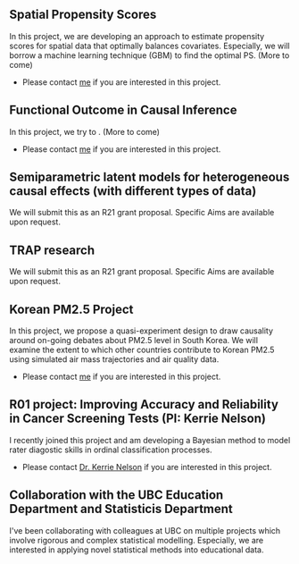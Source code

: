## Spatial Propensity Scores

In this project, we are developing an approach to estimate propensity scores for spatial data that optimally balances covariates. Especially, we will borrow a machine learning technique (GBM) to find the optimal PS. (More to come)
* Please contact <a href="mailto:chanmink@bu.edu">me</a> if you are interested in this project.

## Functional Outcome in Causal Inference

In this project, we try to . (More to come)
* Please contact <a href="mailto:chanmink@bu.edu">me</a> if you are interested in this project.

## Semiparametric latent models for heterogeneous causal effects (with different types of data)

We will submit this as an R21 grant proposal. Specific Aims are available upon request.

## TRAP research

We will submit this as an R21 grant proposal. Specific Aims are available upon request.


## Korean PM2.5 Project

In this project, we propose a quasi-experiment design to draw causality around on-going debates about PM2.5 level in South Korea. We will examine the extent to which other countries contribute to Korean PM2.5 using simulated air mass trajectories and air quality data.

* Please contact <a href="mailto:chanmink@bu.edu">me</a> if you are interested in this project.

## R01 project: Improving Accuracy and Reliability in Cancer Screening Tests (PI: Kerrie Nelson)

I recently joined this project and am developing a Bayesian method to model rater diagostic skills in ordinal classification processes.

* Please contact <a href="mailto:kerrie@bu.edu">Dr. Kerrie Nelson</a> if you are interested in this project.

## Collaboration with the UBC Education Department and Statisticis Department

I've been collaborating with colleagues at UBC on multiple projects which involve rigorous and complex statistical modelling. Especially, we are interested in applying novel statistical methods into educational data.




